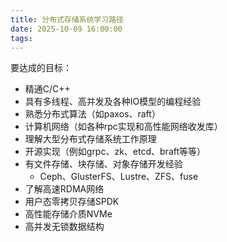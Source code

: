 ```yaml
---
title: 分布式存储系统学习路径
date: 2025-10-09 16:00:00
tags:
---
```


要达成的目标：

- 精通C/C++
- 具有多线程、高并发及各种IO模型的编程经验
- 熟悉分布式算法（如paxos、raft）
- 计算机网络（如各种rpc实现和高性能网络收发库）
- 理解大型分布式存储系统工作原理
- 开源实现（例如grpc、zk、etcd、braft等等）
- 有文件存储、块存储、对象存储开发经验
  - Ceph、GlusterFS、Lustre、ZFS、fuse
- 了解高速RDMA网络
- 用户态零拷贝存储SPDK
- 高性能存储介质NVMe
- 高并发无锁数据结构
